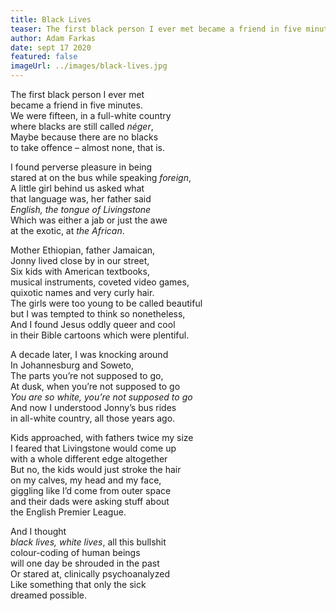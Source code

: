 ```yaml
---
title: Black Lives
teaser: The first black person I ever met became a friend in five minutes.
author: Adam Farkas
date: sept 17 2020
featured: false
imageUrl: ../images/black-lives.jpg
---
```


The first black person I ever met  
became a friend in five minutes.  
We were fifteen, in a full-white country  
where blacks are still called <em>néger</em>,  
Maybe because there are no blacks  
to take offence – almost none, that is.

I found perverse pleasure in being  
stared at on the bus while speaking <em>foreign</em>,  
A little girl behind us asked what  
that language was, her father said  
<em>English, the tongue of Livingstone</em>  
Which was either a jab or just the awe  
at the exotic, at <em>the African</em>.

Mother Ethiopian, father Jamaican,  
Jonny lived close by in our street,  
Six kids with American textbooks,  
musical instruments, coveted video games,  
quixotic names and very curly hair.  
The girls were too young to be called beautiful  
but I was tempted to think so nonetheless,  
And I found Jesus oddly queer and cool  
in their Bible cartoons which were plentiful.

A decade later, I was knocking around  
In Johannesburg and Soweto,  
The parts you’re not supposed to go,  
At dusk, when you’re not supposed to go  
<em>You are so white, you’re not supposed to go</em>  
And now I understood Jonny’s bus rides  
in all-white country, all those years ago.

Kids approached, with fathers twice my size  
I feared that Livingstone would come up  
with a whole different edge altogether  
But no, the kids would just stroke the hair  
on my calves, my head and my face,  
giggling like I’d come from outer space  
and their dads were asking stuff about  
the English Premier League.

And I thought  
<em>black lives, white lives</em>, all this bullshit  
colour-coding of human beings  
will one day be shrouded in the past  
Or stared at, clinically psychoanalyzed  
Like something that only the sick  
dreamed possible.
